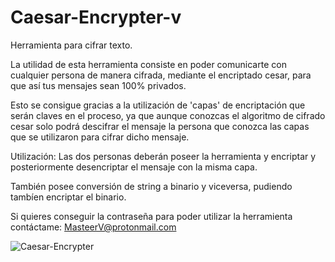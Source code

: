 # Caesar-Encrypter-v
Herramienta para cifrar texto.

La utilidad de esta herramienta consiste en poder comunicarte con cualquier persona de manera cifrada,
mediante el encriptado cesar, para que así tus mensajes sean 100% privados.

Esto se consigue gracias a la utilización de 'capas' de encriptación que serán claves en el proceso, 
ya que aunque conozcas el algoritmo de cifrado cesar solo podrá descifrar el mensaje la persona que conozca
las capas que se utilizaron para cifrar dicho mensaje.

Utilización: Las dos personas deberán poseer la herramienta y encriptar y posteriormente desencriptar el mensaje
con la misma capa.

También posee conversión de string a binario y viceversa, pudiendo tambíen encriptar el binario.

Si quieres conseguir la contraseña para poder utilizar la herramienta contáctame: MasteerV@protonmail.com

![Caesar-Encrypter](https://user-images.githubusercontent.com/94006629/156578357-87cd60f2-47f0-42a2-8fea-c93a00872db8.jpg)
